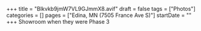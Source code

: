 +++
title = "Blkvkb9jmW7VL9GJmmX8.avif"
draft = false
tags = ["Photos"]
categories = []
pages = ["Edina, MN (7505 France Ave S)"]
startDate = ""
+++
Showroom when they were Phase 3
